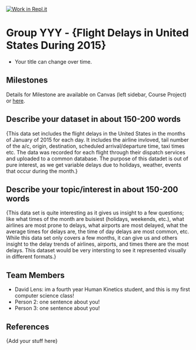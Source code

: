 [![Work in Repl.it](https://classroom.github.com/assets/work-in-replit-14baed9a392b3a25080506f3b7b6d57f295ec2978f6f33ec97e36a161684cbe9.svg)](https://classroom.github.com/online_ide?assignment_repo_id=362109&assignment_repo_type=GroupAssignmentRepo)
# Group YYY - {Flight Delays in United States During 2015}

- Your title can change over time.

## Milestones

Details for Milestone are available on Canvas (left sidebar, Course Project) or [here](https://firas.moosvi.com/courses/data301/project/milestone01.html).

## Describe your dataset in about 150-200 words

{This data set includes the flight delays in the United States in the months of January of 2015 for each day. It includes the airline invloved, tail number of the a/c, origin, destination, scheduled arrival/departure time, taxi times etc. The data was recorded for each flight through their dispatch services and uploaded to a common database. The purpose of this datadet is out of pure interest, as we get variable delays due to holidays, weather, events that occur during the month.}

## Describe your topic/interest in about 150-200 words

{This data set is quite interesting as it gives us insight to a few questions; like what times of the month are buisiest (holidays, weekends, etc.), what airlines are most prone to delays, what airports are most delayed, what the average times for delays are, the time of day delays are most common, etc. While this data set only covers a few months, it can give us and others insight to the delay trends of airlines, airports, and times there are the most delays. This dataset would be very intersting to see it represented visually in different formats.}

## Team Members

- David Lens: im a fourth year Human Kinetics student, and this is my first computer science class!
- Person 2: one sentence about you!
- Person 3: one sentence about you!

## References

{Add your stuff here}
